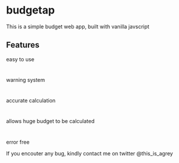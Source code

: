 # budgetap
This is a simple budget web app, built with vanilla javscript

## Features
easy to use
# 
warning system
# 
accurate calculation
# 
allows huge budget to be calculated
# 
error free



If you encouter any bug, kindly contact me on twitter @this_is_agrey

